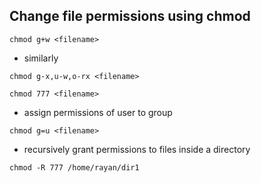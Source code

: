 ## Change file permissions using chmod
```
chmod g+w <filename>
```
- similarly
```
chmod g-x,u-w,o-rx <filename>
```
```
chmod 777 <filename>
```
- assign permissions of user to group
```
chmod g=u <filename>
```
- recursively grant permissions to files inside a directory
```
chmod -R 777 /home/rayan/dir1
```
